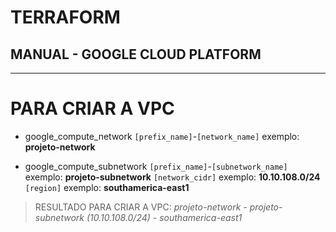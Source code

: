# TERRAFORM

## MANUAL - GOOGLE CLOUD PLATFORM
---
# PARA CRIAR A VPC
* google_compute_network
`[prefix_name]`-`[network_name]`
exemplo: **projeto-network**

* google_compute_subnetwork
`[prefix_name]`-`[subnetwork_name]`
exemplo: **projeto-subnetwork**
`[network_cidr]`
exemplo: **10.10.108.0/24**
`[region]`
exemplo: **southamerica-east1**

> RESULTADO PARA CRIAR A VPC:
> _projeto-network - projeto-subnetwork (10.10.108.0/24) - southamerica-east1_